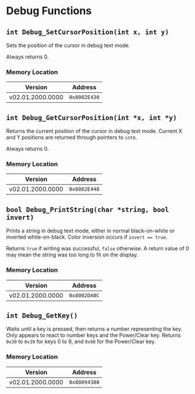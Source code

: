 # Debug Functions
## `int Debug_SetCursorPosition(int x, int y)`
Sets the position of the cursor in debug text mode.

Always returns 0.

### Memory Location
| Version | Address |
| --- | --- |
| v02.01.2000.0000 | `0x8002E430` |

## `int Debug_GetCursorPosition(int *x, int *y)`
Returns the current position of the cursor in debug text mode. Current X and Y positions are returned through pointers to `int`s.

Always returns 0.

### Memory Location
| Version | Address |
| --- | --- |
| v02.01.2000.0000 | `0x8002E448` |

## `bool Debug_PrintString(char *string, bool invert)`
Prints a string in debug text mode, either in normal black-on-white or inverted white-on-black. Color inversion occurs if `invert == true`.

Returns `true` if writing was successful, `false` otherwise. A return value of 0 may mean the string was too long to fit on the display.

### Memory Location
| Version | Address |
| --- | --- |
| v02.01.2000.0000 | `0x8002DA0C` |

## `int Debug_GetKey()`
Waits until a key is pressed, then returns a number representing the key. Only appears to react to number keys and the Power/Clear key. Returns `0x30` to `0x39` for keys 0 to 9, and `0x98` for the Power/Clear key.

### Memory Location
| Version | Address |
| --- | --- |
| v02.01.2000.0000 | `0x80094380` |
